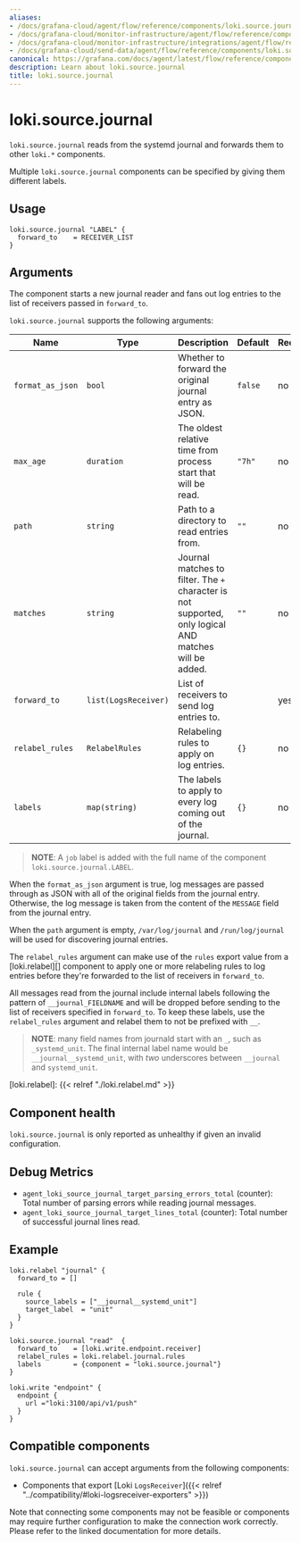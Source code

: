 ```yaml
---
aliases:
- /docs/grafana-cloud/agent/flow/reference/components/loki.source.journal/
- /docs/grafana-cloud/monitor-infrastructure/agent/flow/reference/components/loki.source.journal/
- /docs/grafana-cloud/monitor-infrastructure/integrations/agent/flow/reference/components/loki.source.journal/
- /docs/grafana-cloud/send-data/agent/flow/reference/components/loki.source.journal/
canonical: https://grafana.com/docs/agent/latest/flow/reference/components/loki.source.journal/
description: Learn about loki.source.journal
title: loki.source.journal
---
```


# loki.source.journal

`loki.source.journal` reads from the systemd journal and forwards them to other
`loki.*` components.

Multiple `loki.source.journal` components can be specified by giving them
different labels.

## Usage

```river
loki.source.journal "LABEL" {
  forward_to    = RECEIVER_LIST
}
```

## Arguments
The component starts a new journal reader and fans out
log entries to the list of receivers passed in `forward_to`.

`loki.source.journal` supports the following arguments:

Name | Type | Description | Default | Required
---- | ---- | ----------- | ------- | --------
`format_as_json` | `bool` | Whether to forward the original journal entry as JSON. | `false` | no
`max_age` | `duration` | The oldest relative time from process start that will be read. | `"7h"` | no
`path` | `string` | Path to a directory to read entries from. | `""` | no
`matches` | `string` | Journal matches to filter. The `+` character is not supported, only logical AND matches will be added. | `""` | no
`forward_to` | `list(LogsReceiver)` | List of receivers to send log entries to. | | yes
`relabel_rules` | `RelabelRules` | Relabeling rules to apply on log entries. | `{}` | no
`labels` | `map(string)` | The labels to apply to every log coming out of the journal. | `{}` | no

> **NOTE**:  A `job` label is added with the full name of the component `loki.source.journal.LABEL`.

When the `format_as_json` argument is true, log messages are passed through as
JSON with all of the original fields from the journal entry. Otherwise, the log
message is taken from the content of the `MESSAGE` field from the journal
entry.

When the `path` argument is empty, `/var/log/journal` and `/run/log/journal`
will be used for discovering journal entries.

The `relabel_rules` argument can make use of the `rules` export value from a
[loki.relabel][] component to apply one or more relabeling rules to log entries
before they're forwarded to the list of receivers in `forward_to`.

All messages read from the journal include internal labels following the
pattern of `__journal_FIELDNAME` and will be dropped before sending to the list
of receivers specified in `forward_to`. To keep these labels, use the
`relabel_rules` argument and relabel them to not be prefixed with `__`.

> **NOTE**: many field names from journald start with an `_`, such as
> `_systemd_unit`. The final internal label name would be
> `__journal__systemd_unit`, with _two_ underscores between `__journal` and
> `systemd_unit`.

[loki.relabel]: {{< relref "./loki.relabel.md" >}}

## Component health

`loki.source.journal` is only reported as unhealthy if given an invalid
configuration.

## Debug Metrics

* `agent_loki_source_journal_target_parsing_errors_total` (counter): Total number of parsing errors while reading journal messages.
* `agent_loki_source_journal_target_lines_total` (counter): Total number of successful journal lines read.

## Example

```river
loki.relabel "journal" {
  forward_to = []

  rule {
    source_labels = ["__journal__systemd_unit"]
    target_label  = "unit"
  }
}

loki.source.journal "read"  {
  forward_to    = [loki.write.endpoint.receiver]
  relabel_rules = loki.relabel.journal.rules
  labels        = {component = "loki.source.journal"}
}

loki.write "endpoint" {
  endpoint {
    url ="loki:3100/api/v1/push"
  }
}
```
<!-- START GENERATED COMPATIBLE COMPONENTS -->

## Compatible components

`loki.source.journal` can accept arguments from the following components:

- Components that export [Loki `LogsReceiver`]({{< relref "../compatibility/#loki-logsreceiver-exporters" >}})


Note that connecting some components may not be feasible or components may require further configuration to make the connection work correctly. Please refer to the linked documentation for more details.


<!-- END GENERATED COMPATIBLE COMPONENTS -->
